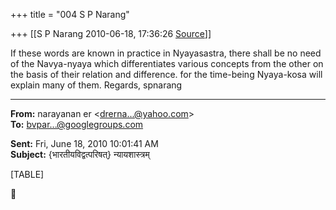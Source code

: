 +++
title = "004 S P Narang"

+++
[[S P Narang	2010-06-18, 17:36:26 [Source](https://groups.google.com/g/bvparishat/c/NIfZzfqR3eE)]]



If these words are known in practice in Nyayasastra, there shall be no need of the Navya-nyaya which differentiates various concepts from the other on the basis of their relation and difference. for the time-being Nyaya-kosa will explain many of them. Regards, spnarang  

  

------------------------------------------------------------------------

**From:** narayanan er \<[drerna...@yahoo.com]()\>  
**To:** [bvpar...@googlegroups.com]()  

**Sent:** Fri, June 18, 2010 10:01:41 AM  
**Subject:** {भारतीयविद्वत्परिषत्} न्यायशास्त्रम्  

  

[TABLE]

  




